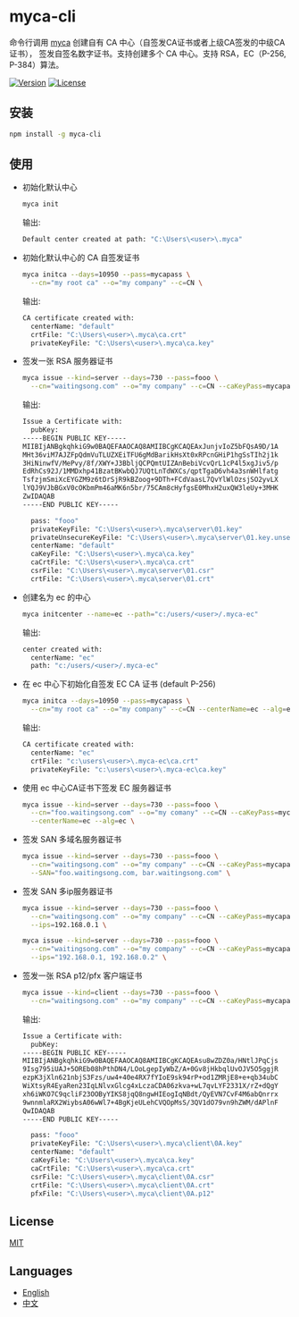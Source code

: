 # myca-cli

命令行调用 [myca](https://www.npmjs.com/package/myca) 创建自有 CA 中心（自签发CA证书或者上级CA签发的中级CA证书），
签发自签名数字证书。支持创建多个 CA 中心。支持 RSA，EC（P-256, P-384）算法。

[![Version](https://img.shields.io/npm/v/myca-cli.svg)](https://www.npmjs.com/package/myca-cli)
[![License](https://img.shields.io/badge/license-MIT-blue.svg)](https://opensource.org/licenses/MIT)



## 安装

```bash
npm install -g myca-cli
```

## 使用

- 初始化默认中心
  ```bash
  myca init
  ```

  输出:
  ```bash
  Default center created at path: "C:\Users\<user>\.myca"
  ```

- 初始化默认中心的 CA 自签发证书
  ```bash
  myca initca --days=10950 --pass=mycapass \
    --cn="my root ca" --o="my company" --c=CN \
  ```

  输出:
  ```bash
  CA certificate created with:
    centerName: "default"
    crtFile: "C:\Users\<user>\.myca\ca.crt"
    privateKeyFile: "C:\Users\<user>\.myca\ca.key"
  ```

- 签发一张 RSA 服务器证书
  ```bash
  myca issue --kind=server --days=730 --pass=fooo \
    --cn="waitingsong.com" --o="my company" --c=CN --caKeyPass=mycapass \
  ```

  输出:
  ```bash
  Issue a Certificate with:
    pubKey:
  -----BEGIN PUBLIC KEY-----
  MIIBIjANBgkqhkiG9w0BAQEFAAOCAQ8AMIIBCgKCAQEAxJunjvIoZ5bFQsA9D/1A
  MHt36viM7AJZFpQdmVuTLUZXEiTFU6gMdBarikHsXt0xRPcnGHiP1hgSsTIh2j1k
  3HiNinwfV/MePvy/8f/XWY+J3BbljQCPQmtUIZAnBebiVcvQrL1cP4l5xgJiv5/p
  EdRhCs92J/1MMDxhp41BzatBKwbQJ7UQtLnTdWXCs/qptTgaD6vh4a3snWHlfatg
  TsfzjmSmiXcEYGZM9z6tDrSjR9kBZoog+9DTh+FCdVaasL7QvYlWlOzsjSO2yvLX
  lYQJ9VJbBGxV0cOKbmPm46aMK6n5br/75CAm8cHyfgsE0MhxH2uxQW3leUy+3MHK
  ZwIDAQAB
  -----END PUBLIC KEY-----

    pass: "fooo"
    privateKeyFile: "C:\Users\<user>\.myca\server\01.key"
    privateUnsecureKeyFile: "C:\Users\<user>\.myca\server\01.key.unsecure"
    centerName: "default"
    caKeyFile: "C:\Users\<user>\.myca\ca.key"
    caCrtFile: "C:\Users\<user>\.myca\ca.crt"
    csrFile: "C:\Users\<user>\.myca\server\01.csr"
    crtFile: "C:\Users\<user>\.myca\server\01.crt"
  ```

- 创建名为 ec 的中心
  ```bash
  myca initcenter --name=ec --path="c:/users/<user>/.myca-ec"
  ```

  输出:
  ```bash
  center created with:
    centerName: "ec"
    path: "c:/users/<user>/.myca-ec"
  ```


- 在 ec 中心下初始化自签发 EC CA 证书 (default P-256)
  ```bash
  myca initca --days=10950 --pass=mycapass \
    --cn="my root ca" --o="my company" --c=CN --centerName=ec --alg=ec \
  ```
  输出:
  ```bash
  CA certificate created with:
    centerName: "ec"
    crtFile: "c:\users\<user>\.myca-ec\ca.crt"
    privateKeyFile: "c:\users\<user>\.myca-ec\ca.key"
  ```

- 使用 ec 中心CA证书下签发 EC 服务器证书
  ```bash
  myca issue --kind=server --days=730 --pass=fooo \
    --cn="foo.waitingsong.com" --o="my comany" --c=CN --caKeyPass=mycapass \
    --centerName=ec --alg=ec \
  ```


- 签发 SAN 多域名服务器证书
  ```bash
  myca issue --kind=server --days=730 --pass=fooo \
    --cn="waitingsong.com" --o="my company" --c=CN --caKeyPass=mycapass \
    --SAN="foo.waitingsong.com, bar.waitingsong.com" \
  ```

- 签发 SAN 多ip服务器证书
  ```bash
  myca issue --kind=server --days=730 --pass=fooo \
    --cn="waitingsong.com" --o="my company" --c=CN --caKeyPass=mycapass \
    --ips=192.168.0.1 \

  myca issue --kind=server --days=730 --pass=fooo \
    --cn="waitingsong.com" --o="my company" --c=CN --caKeyPass=mycapass \
    --ips="192.168.0.1, 192.168.0.2" \
  ```


- 签发一张 RSA p12/pfx 客户端证书
  ```bash
  myca issue --kind=client --days=730 --pass=fooo \
    --cn="waitingsong.com" --o="my company" --c=CN --caKeyPass=mycapass \
  ```

  输出:
  ```bash
  Issue a Certificate with:
    pubKey:
  -----BEGIN PUBLIC KEY-----
  MIIBIjANBgkqhkiG9w0BAQEFAAOCAQ8AMIIBCgKCAQEAsu8wZDZ0a/HNtlJPqCjs
  9Isg795iUAJ+5OREb08hPthDN4/LOoLgepIyWbZ/A+0Gv8jHkbqlUvOJV5O5ggjR
  ezpK3jXln621nbjS3Fzs/uw4+40e4RX7fYIoE9sk94rP+od1ZMRjE8+e+qb34ubC
  WiXtsyR4EyaRen23IqLNlvxGlcg4xLczaCDA06zkva+wL7qvLYF2331X/rZ+dQgY
  xh6iWKO7C9qcliF23OOByYIKS8jqQ8ngwHIEogIqNBdt/QyEVN7CvF4M6abQnrrx
  9wnnmlaRX2WiybsA06wWl7+4BgKjeULehCVQOpMsS/3QV1dO79vn9hZWM/dAPlnF
  QwIDAQAB
  -----END PUBLIC KEY-----

    pass: "fooo"
    privateKeyFile: "C:\Users\<user>\.myca\client\0A.key"
    centerName: "default"
    caKeyFile: "C:\Users\<user>\.myca\ca.key"
    caCrtFile: "C:\Users\<user>\.myca\ca.crt"
    csrFile: "C:\Users\<user>\.myca\client\0A.csr"
    crtFile: "C:\Users\<user>\.myca\client\0A.crt"
    pfxFile: "C:\Users\<user>\.myca\client\0A.p12"
  ```


## License

[MIT](LICENSE)


## Languages

- [English](README.md)
- [中文](README.zh-CN.md)
